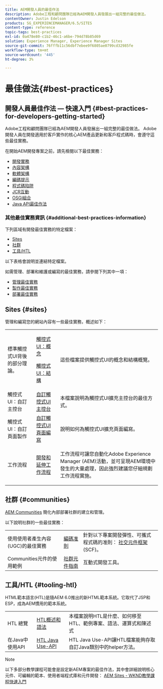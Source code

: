 ```yaml
---
title: AEM開發人員的最佳作法
description: Adobe工程和顧問團隊已經為AEM開發人員發展出一組完整的最佳做法。
contentOwner: Justin Edelson
products: SG_EXPERIENCEMANAGER/6.5/SITES
content-type: reference
topic-tags: best-practices
exl-id: 0a478e80-c1b2-46c1-a6be-794d78b85d69
solution: Experience Manager, Experience Manager Sites
source-git-commit: 76fffb11c56dbf7ebee9f6805ae0799cd32985fe
workflow-type: tm+mt
source-wordcount: '445'
ht-degree: 3%

---
```


# 最佳做法{#best-practices}

## 開發人員最佳作法 — 快速入門 {#best-practices-for-developers-getting-started}

Adobe工程和顧問團隊已經為AEM開發人員發展出一組完整的最佳做法。 Adobe開發人員在開發適用於客戶實作的核心AEM產品更新和客戶程式碼時，會遵守這些最佳實務。

在開始AEM開發專案之前，請先檢閱以下最佳實務：

* [開發實務](/help/sites-developing/development-practices.md)
* [內容架構](/help/sites-developing/content-architecture.md)
* [軟體架構](/help/sites-developing/software-architecture.md)
* [編碼提示](/help/sites-developing/coding-tips.md)
* [程式碼陷阱](/help/sites-developing/code-pitfalls.md)
* [JCR互動](/help/sites-developing/jcr-integration.md)
* [OSGi組合](/help/sites-developing/osgi-bundles.md)
* [Java API最佳作法](https://experienceleague.adobe.com/docs/experience-manager-learn/foundation/development/understand-java-api-best-practices.html)

### 其他最佳實務資訊 {#additional-best-practices-information}

下列區域有開發最佳實務的特定檔案：

* [Sites](#sites)
* [社群](/help/sites-developing/best-practices.md#communities)
* [工具/HTL](/help/sites-developing/best-practices.md#tooling-htl)

以下表格會說明並連結特定檔案。

如需管理、部署和維護或編寫的最佳實務，請參閱下列其中一項：

* [管理最佳實務](/help/sites-administering/administer-best-practices.md)
* [製作最佳實務](/help/sites-authoring/best-practices.md)
* [部署最佳實務](/help/sites-deploying/best-practices.md)

## Sites {#sites}

管理和編寫您的網站內容有一些最佳實務，概述如下：

<table>
 <tbody>
  <tr>
   <td>標準觸控式UI背後的部分理論。</td>
   <td><p><a href="/help/sites-developing/touch-ui-concepts.md">觸控式UI：概念</a></p> <p><a href="/help/sites-developing/touch-ui-structure.md">觸控式UI：結構</a></p> </td>
   <td>這些檔案提供觸控式UI的概念和結構概覽。</td>
  </tr>
  <tr>
   <td>觸控式UI：自訂主控台 </td>
   <td><a href="/help/sites-developing/customizing-consoles-touch.md">自訂觸控式UI主控台</a></td>
   <td>本檔案說明為觸控式UI擴充主控台的最佳方式。</td>
  </tr>
  <tr>
   <td>觸控式UI：自訂頁面製作</td>
   <td><a href="/help/sites-developing/customizing-page-authoring-touch.md">自訂觸控式UI頁面編寫</a></td>
   <td>說明如何為觸控式UI擴充頁面編寫。</td>
  </tr>
  <tr>
   <td>工作流程</td>
   <td><a href="/help/sites-developing/workflows-best-practices.md">開發和延伸工作流程</a></td>
   <td><p>工作流程可讓您自動化Adobe Experience Manager (AEM)活動，並可呈現AEM環境中發生的大量處理，因此強烈建議您仔細規劃工作流程實施。</p> </td>
  </tr>
 </tbody>
</table>

## 社群 {#communities}

[AEM Communities](/help/communities/overview.md) 簡化內部部署社群的建立和管理。

以下說明社群的一些最佳實務：

|  |  |  |
|---|---|---|
| 使用使用者產生內容(UGC)的最佳實務 | [編碼准則](/help/communities/code-guide.md) | 針對以下專案開發彈性、可攜式程式碼的准則： [社交元件框架](/help/communities/scf.md) (SCF)。 |
| Communities元件的使用範例 | [社群元件指南](/help/communities/components-guide.md) | 互動式開發工具。 |

## 工具/HTL {#tooling-htl}

HTML範本語言(HTL)是隨AEM 6.0推出的新HTML範本系統。它取代了JSP和ESP，成為AEM慣用的範本系統。

|  |  |  |
|---|---|---|
| HTL 總覽 | [HTL概述和語法](https://experienceleague.adobe.com/docs/experience-manager-htl/content/overview.html) | 本檔案說明HTL是什麼、如何移至HTL、範例專案、語法、運算式和陳述式 |
| 在Java中使用API | [HTL Java Use-API](https://helpx.adobe.com/experience-manager/htl/using/use-api.html) | HTL Java Use-API讓HTL檔案能夠存取自訂Java類別中的helper方法。 |

>[!NOTE]
>
>以下多部分教學課程可能會是設定新AEM專案的最佳作法，其中會詳細說明核心元件、可編輯的範本、使用者端程式庫和元件開發：
>[AEM Sites - WKND教學課程快速入門](https://helpx.adobe.com/experience-manager/kt/sites/using/getting-started-wknd-tutorial-develop.html)
